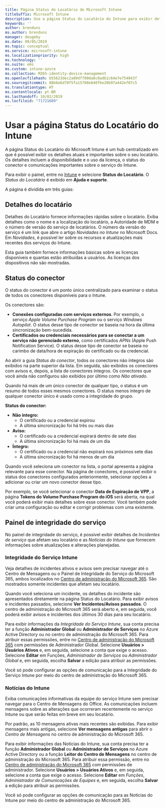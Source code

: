```yaml
---
title: Página Status do Locatário do Microsoft Intune
titleSuffix: Microsoft Intune
description: Use a página Status do Locatário do Intune para exibir detalhes importantes do locatário sem sair do portal do Intune
keywords: ''
author: brenduns
ms.author: brenduns
manager: dougeby
ms.date: 09/05/2019
ms.topic: conceptual
ms.service: microsoft-intune
ms.localizationpriority: high
ms.technology: ''
ms.suite: ems
ms.custom: intune-azure
ms.collection: M365-identity-device-management
ms.openlocfilehash: b55623dec2a89df700da8c0adb1c64e7e754043f
ms.sourcegitcommit: 88b6e6d70f5fa15708e640f6e20b97a442ef07c5
ms.translationtype: HT
ms.contentlocale: pt-BR
ms.lasthandoff: 10/02/2019
ms.locfileid: "71721689"
---
```

# <a name="use-the-intune-tenant-status-page"></a>Usar a página Status do Locatário do Intune
A página Status do Locatário do Microsoft Intune é um hub centralizado em que é possível exibir os detalhes atuais e importantes sobre o seu locatário. Os detalhes incluem a disponibilidade e o uso da licença, o status do conector e comunicações importantes sobre o serviço do Intune.  

Para exibir o painel, entre no [Intune](https://go.microsoft.com/fwlink/?linkid=2090973) e selecione **Status do Locatário**.  O *Status do Locatário* é exibido em **Ajuda e suporte**.  

A página é dividida em três guias:

## <a name="tenant-details"></a>Detalhes do locatário
Detalhes do Locatário fornece informações rápidas sobre o locatário. Exiba detalhes como o nome e a localização do locatário, a Autoridade de MDM e o número de versão do serviço de locatários. O número da versão do serviço é um link que abre o artigo *Novidades no Intune* no Microsoft Docs. Em *Novidades*, é possível ler sobre os recursos e atualizações mais recentes dos serviços do Intune.  

Esta guia também fornece informações básicas sobre as licenças disponíveis e quantas estão atribuídas a usuários. As licenças dos dispositivos não são mostradas.

## <a name="connector-status"></a>Status do conector
O status do conector é um ponto único centralizado para examinar o status de todos os conectores disponíveis para o Intune.  

Os conectores são:
- **Conexões configuradas com serviços externos**. Por exemplo, o serviço *Apple Volume Purchase Program* ou o serviço *Windows Autopilot*.  O status desse tipo de conector se baseia na hora da última sincronização bem-sucedida.
- **Certificados ou credenciais necessários para se conectar a um serviço não gerenciado externo**, como certificados *APNs* (Apple Push Notification Service). O status desse tipo de conector se baseia no carimbo de data/hora de expiração do certificado ou da credencial.  

Ao abrir a guia *Status do conector*, todos os conectores não íntegros são exibidos na parte superior da lista. Em seguida, são exibidos os conectores com avisos e, depois, a lista de conectores íntegros. Os conectores que você ainda não configurou são exibidos por último como *Não ativado*.

Quando há mais de um único conector de qualquer tipo, o status é um resumo de todos esses mesmos conectores. O status menos íntegro de qualquer conector único é usado como a integridade do grupo.  

**Status do conector:**
- **Não íntegro:**
  - O certificado ou a credencial expirou
  - A última sincronização foi há três ou mais dias
- **Aviso:**
  - O certificado ou a credencial expirará dentro de sete dias
  - A última sincronização foi há mais de um dia
- **Íntegro:**
  - O certificado ou a credencial não expirará nos próximos sete dias
  - A última sincronização foi há menos de um dia  

Quando você seleciona um conector na lista, o portal apresenta a página relevante para esse conector. Na página de conectores, é possível exibir o status dos conectores configurados anteriormente, selecionar opções a adicionar ou criar um novo conector desse tipo.

Por exemplo, se você selecionar o conector **Data de Expiração de VPP**, a página **Tokens do Volume Purchase Program do iOS** será aberta, na qual você poderá exibir mais detalhes sobre esse conector. Você também pode criar uma configuração ou editar e corrigir problemas com uma existente.

## <a name="service-health-dashboard"></a>Painel de integridade do serviço  
No painel de integridade do serviço, é possível exibir detalhes de *Incidentes de serviço* que afetam seu locatário e as *Notícias do Intune* que fornecem informações sobre atualizações e alterações planejadas.

### <a name="intune-service-health"></a>Integridade do Serviço Intune
Veja detalhes de incidentes ativos e avisos sem precisar navegar até o Centro de Mensagens ou o Painel de Integridade do Serviço do Microsoft 365, ambos localizados no [Centro de administração do Microsoft 365](https://admin.microsoft.com). São mostrados somente incidentes que afetam seu locatário.  

Quando você seleciona um incidente, os detalhes do incidente são apresentados diretamente na página Status do Locatário. Para exibir avisos e incidentes passados, selecione **Ver Incidentes/Avisos passados**. O centro de administração do Microsoft 365 será aberto e, em seguida, você poderá exibir avisos e incidentes dos últimos 30 dias para seu locatário.  

Para exibir informações da *Integridade do Serviço Intune*, sua conta precisa ter a função **Administrador Global** ou **Administrador de Serviços** no Azure Active Directory ou no centro de administração do Microsoft 365. Para atribuir essas permissões, entre no [Centro de administração do Microsoft 365](https://admin.microsoft.com) com permissões de Administrador Global. Selecione **Usuários > Usuários Ativos** e, em seguida, selecione a conta que exige o acesso. Selecione **Editar** em Funções, *Administrador de Serviços* ou *Administrador Global* e, em seguida, escolha **Salvar** a edição para atribuir as permissões.  

Você só pode configurar as opções de comunicação para a Integridade do Serviço Intune por meio do centro de administração do Microsoft 365.

### <a name="intune-news"></a>Notícias do Intune  
Exiba comunicações informativas da equipe do serviço Intune sem precisar navegar para o Centro de Mensagens do Office. As comunicações incluem mensagens sobre as alterações que ocorreram recentemente no serviço Intune ou que serão feitas em breve em seu locatário.  

Por padrão, as 10 mensagens ativas mais recentes são exibidas. Para exibir mensagens mais antigas, selecione **Ver mensagens antigas** para abrir o *Centro de Mensagens* no centro de administração do Microsoft 365.  

Para exibir informações das Notícias do Intune, sua conta precisa ter a função **Administrador Global** ou **Administrador de Serviços** no Azure Active Directory ou a função **Leitor do Centro de Mensagens** no centro de administração do Microsoft 365.  Para atribuir essa permissão, entre no [Centro de administração do Microsoft 365](https://admin.microsoft.com) com permissões de administrador. Selecione **Usuários > Usuários Ativos** e, em seguida, selecione a conta que exige o acesso. Selecione **Editar** em *Funções*, *Administrador de Comunicações de Equipes* e, em seguida, escolha **Salvar** a edição para atribuir as permissões.  

Você só pode configurar as opções de comunicação para as Notícias do Intune por meio do centro de administração do Microsoft 365.

